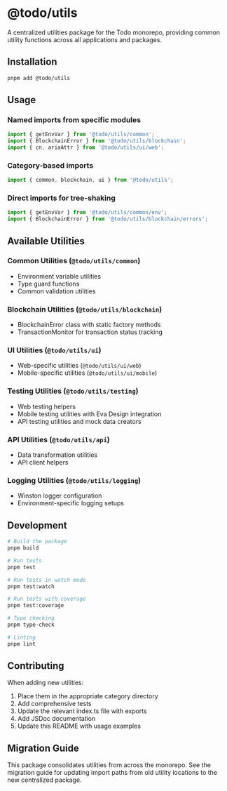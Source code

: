 # @todo/utils

A centralized utilities package for the Todo monorepo, providing common utility functions across all applications and packages.

## Installation

```bash
pnpm add @todo/utils
```

## Usage

### Named imports from specific modules

```typescript
import { getEnvVar } from '@todo/utils/common';
import { BlockchainError } from '@todo/utils/blockchain';
import { cn, ariaAttr } from '@todo/utils/ui/web';
```

### Category-based imports

```typescript
import { common, blockchain, ui } from '@todo/utils';
```

### Direct imports for tree-shaking

```typescript
import { getEnvVar } from '@todo/utils/common/env';
import { BlockchainError } from '@todo/utils/blockchain/errors';
```

## Available Utilities

### Common Utilities (`@todo/utils/common`)

- Environment variable utilities
- Type guard functions
- Common validation utilities

### Blockchain Utilities (`@todo/utils/blockchain`)

- BlockchainError class with static factory methods
- TransactionMonitor for transaction status tracking

### UI Utilities (`@todo/utils/ui`)

- Web-specific utilities (`@todo/utils/ui/web`)
- Mobile-specific utilities (`@todo/utils/ui/mobile`)

### Testing Utilities (`@todo/utils/testing`)

- Web testing helpers
- Mobile testing utilities with Eva Design integration
- API testing utilities and mock data creators

### API Utilities (`@todo/utils/api`)

- Data transformation utilities
- API client helpers

### Logging Utilities (`@todo/utils/logging`)

- Winston logger configuration
- Environment-specific logging setups

## Development

```bash
# Build the package
pnpm build

# Run tests
pnpm test

# Run tests in watch mode
pnpm test:watch

# Run tests with coverage
pnpm test:coverage

# Type checking
pnpm type-check

# Linting
pnpm lint
```

## Contributing

When adding new utilities:

1. Place them in the appropriate category directory
2. Add comprehensive tests
3. Update the relevant index.ts file with exports
4. Add JSDoc documentation
5. Update this README with usage examples

## Migration Guide

This package consolidates utilities from across the monorepo. See the migration guide for updating import paths from old utility locations to the new centralized package.
